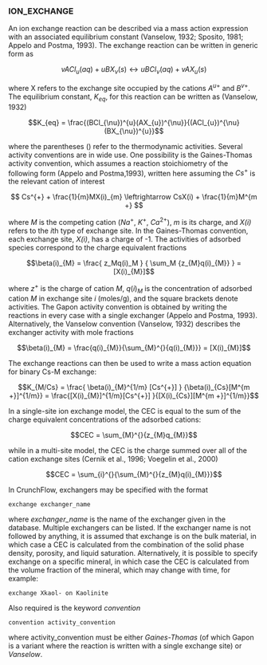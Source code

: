 ### ION_EXCHANGE

An ion exchange reaction can be described via a mass action expression
with an associated equilibrium constant (Vanselow, 1932; Sposito, 1981;
Appelo and Postma, 1993). The exchange reaction can be written in
generic form as

$$vACl_{u}(aq) + uBX_{\nu}(s) \leftrightarrow uBCl_{\nu}(aq) + vAX_{u}(s)$$

where X refers to the exchange site occupied by the cations $A^{u+}$ and
$B^{v+}$. The equilibrium constant, $K_{eq}$, for this reaction can be
written as (Vanselow, 1932)

$$K_{eq} = \frac{(BCl_{\nu})^{u}(AX_{u})^{\nu}}{(ACl_{u})^{\nu}(BX_{\nu})^{u}}$$

where the parentheses () refer to the thermodynamic activities. Several
activity conventions are in wide use. One possibility is the
Gaines-Thomas activity convention, which assumes a reaction
stoichiometry of the following form (Appelo and Postma,1993), written
here assuming the $Cs^+$ is the relevant cation of interest

$$ Cs^{+} + \frac{1}{m}MX(i)_{m} \leftrightarrow CsX(i) + \frac{1}{m}M^{m +} $$

where *M* is the competing cation ($Na^{+}$, $K^{+}$, $Ca^{2+}$), *m* is its
charge, and *X(i)* refers to the *i*th type of exchange site. In the
Gaines-Thomas convention, each exchange site, *X(i)*, has a charge of
-1. The activities of adsorbed species correspond to the charge equivalent fractions

$$\beta(i)_{M} = \frac{ z_Mq(i)_M } { \sum_M {z_{M}q(i)_{M}} } = [X(i)_{M}]$$  

where $z^{+}$ is the charge of cation *M*, $q(i)_{M}$ is the concentration
of adsorbed cation *M* in exchange site *i* (moles/g), and the square
brackets denote activities. The Gapon activity convention is obtained by
writing the reactions in every case with a single exchanger (Appelo and
Postma, 1993). Alternatively, the Vanselow convention (Vanselow, 1932)
describes the exchanger activity with mole fractions

$$\beta(i)_{M} = \frac{q(i)_{M}}{\sum_{M}^{}{q(i)_{M}}} = [X(i)_{M}]$$

The exchange reactions can then be used to write a mass action equation
for binary Cs-M exchange:

$$K_{M/Cs} = \frac{ \beta(i)_{M}^{1/m} [Cs^{+}] } {\beta(i)_{Cs}[M^{m +}]^{1/m}} = \frac{[X(i)_{M}]^{1/m}[Cs^{+}] }{[X(i)_{Cs}][M^{m +}]^{1/m}}$$

In a single-site ion exchange model, the CEC is equal to the sum of the
charge equivalent concentrations of the adsorbed cations:

$$CEC = \sum_{M}^{}{z_{M}q_{M}}$$

while in a multi-site model, the CEC is the charge summed over all of
the cation exchange sites (Cernik et al., 1996; Voegelin et al., 2000)

$$CEC = \sum_{i}^{}{\sum_{M}^{}{z_{M}q(i)_{M}}}$$

In CrunchFlow, exchangers may be specified with the format

    exchange exchanger_name

where *exchanger_name* is the name of the exchanger given in the
database. Multiple exchangers can be listed. If the exchanger name is
not followed by anything, it is assumed that exchange is on the bulk
material, in which case a CEC is calculated from the combination of the
solid phase density, porosity, and liquid saturation. Alternatively, it is possible to specify exchange on a specific
mineral, in which case the CEC is calculated from the volume fraction of
the mineral, which may change with time, for example:

    exchange Xkaol- on Kaolinite

Also required is the keyword *convention*

    convention activity_convention

where activity_convention must be either *Gaines-Thomas* (of which Gapon
is a variant where the reaction is written with a single exchange site) or *Vanselow*.